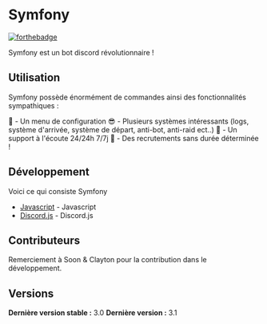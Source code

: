 # Symfony


[![forthebadge](http://forthebadge.com/images/badges/built-with-love.svg)](http://forthebadge.com)

Symfony est un bot discord révolutionnaire !


## Utilisation

Symfony possède énormément de commandes ainsi des fonctionnalités sympathiques : 

👑 - Un menu de configuration
😎 - Plusieurs systèmes intéressants (logs, système d'arrivée, système de départ, anti-bot, anti-raid ect..)
🤖 - Un support à l'écoute 24/24h 7/7j
💼 - Des recrutements sans durée déterminée !

## Développement

Voici ce qui consiste Symfony
* [Javascript]() - Javascript
* [Discord.js](https://discord.js.org/) - Discord.js

## Contributeurs

Remerciement à Soon & Clayton pour la contribution dans le développement.

## Versions
**Dernière version stable :** 3.0
**Dernière version :** 3.1


